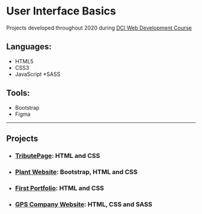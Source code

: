 # User Interface Basics

Projects developed throughout 2020 during [DCI Web Development Course](https://digitalcareerinstitute.org/courses/web-development-course)

## Languages: 

* HTML5
* CSS3
* JavaScript
*SASS

## Tools: 
* Bootstrap
* Figma
---

## Projects
* ### [TributePage](/tribute-page):  HTML and CSS
* ### [Plant Website](/marakuja): Bootstrap, HTML and CSS
* ### [First Portfolio](https://github.com/irinagastmaier/irinagastmaier.github.io): HTML and CSS
* ### [GPS Company Website](/sass): HTML, CSS and SASS
